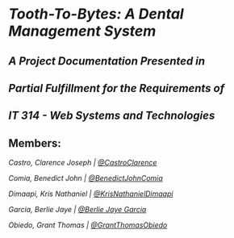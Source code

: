 # *Tooth-To-Bytes: A Dental Management System*

## *A Project Documentation Presented in*

## *Partial Fulfillment for the Requirements of*

## *IT 314 - Web Systems and Technologies*

## Members:

*Castro, Clarence Joseph | [@CastroClarence](https://github.com/CastroClarence)*

*Comia, Benedict John | [@BenedictJohnComia](https://github.com/BenedictJohnComia)*

*Dimaapi, Kris Nathaniel | [@KrisNathanielDimaapi](https://github.com/KrisNathanielDimaapi)*

*Garcia, Berlie Jaye | [@Berlie Jaye Garcia](https://github.com/brwla)*

*Obiedo, Grant Thomas | [@GrantThomasObiedo](https://github.com/Gurny)*


